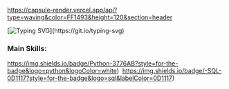 https://capsule-render.vercel.app/api?type=waving&color=FF1493&height=120&section=header

[![Typing SVG](https://readme-typing-svg.herokuapp.com?font=Fira+Code&pause=1000&color=F73DE0&width=435&lines=Hello;Be+welcome;My+name+is+Isadora+I'm+25+years+old+and+i+am+from+Brazil;%F0%9F%97%A3%EF%B8%8F+Fluent+in+English%2C+native+Portuguese+speaker%2C+and+currently+learning+French+and+German.;Passionate+about+leveraging+AI+and+data-driven+insights+for+impactful+projects.;Aspiring+to+make+a+meaningful+difference+by+combining+technology+and+finance+for+a+better+world.;Connect+with+me+for+collaborations+or+to+discuss+data%2C+finance%2C+and+future+tech!)](https://git.io/typing-svg)

### Main Skills:
https://img.shields.io/badge/Python-3776AB?style=for-the-badge&logo=python&logoColor=white)&nbsp;
https://img.shields.io/badge/-SQL-0D1117?style=for-the-badge&logo=sql&labelColor=0D1117)&nbsp;
